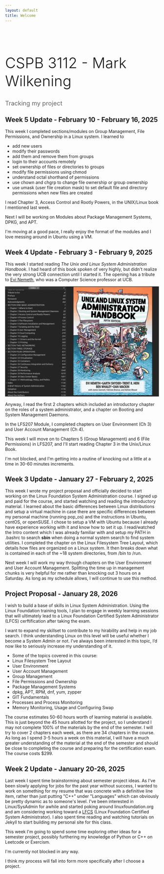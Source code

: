 ```yaml
---
layout: default
title: Welcome
---
```


<div style="text-align: left; margin-top: 100px;">
    <h1 style="font-size: 3rem; font-weight: 300;">CSPB 3112 - Mark Wilkening</h1>
    <p style="font-size: 1.25rem; color: #666;">Tracking my project</p>
</div>

## Week 5 Update - February 10 - February 16, 2025

This week I completed sections/modules on Group Management, File Permissions, and Ownership in a Linux system. I learned to 
* add new users
* modify their passwords 
* add them and remove them from groups 
* login to their accounts remotely
* set ownership of files or directories to groups
* modify file permissions using chmod
* understand octal shorthand of permissions
* use chown and chgrp to change file ownership or group ownership
* use umask (user file creation mask) to set default file and directory permissions when new files are created

I read Chapter 3, Access Control and Rootly Powers, in the UNIX/Linux book I mentioned last week. 

Next I will be working on Modules about Package Management Systems, DPKG, and APT.

I'm moving at a good pace, I really enjoy the format of the modules and I love messing around in Ubuntu using a VM.


## Week 4 Update - February 3 - February 9, 2025

This week I started reading _The Unix and Linux System Administration Handbook_. I had heard of this book spoken of very highly, but didn't realize the very strong UCB connection until I started it. The opening has a tribute to [Evi Nemeth](https://en.wikipedia.org/wiki/Evi_Nemeth), who was a Computer Science professor at UCB.

![](images/SysAdminBook.jpeg)

Anyway, I read the first 2 chapters which included an introductory chapter on the roles of a system administrator, and a chapter on Booting and System Management Daemons. 

In the LFS207 Module, I completed chapters on User Environment (Ch 3) and User Account Management (Ch 4).

This week I will move on to Chapters 5 (Group Management) and 6 (File Permissions) in LFS207, and I'll start reading Chapter 3 in the Unix/Linux Book.

I'm not blocked, and I'm getting into a routine of knocking out a little at a time in 30-60 minutes increments.


## Week 3 Update - January 27 - February 2, 2025

This week I wrote my project proposal and officially decided to start working on the Linux Foundation System Administration course. I signed up and paid for the course, and started watching and reading the introductory material. I learned about the basic differences between Linux distributions and setup a virtual machine in case there are specific differences between my personal machine (running pop_os) and the instructions in Ubuntu, centOS, or openSUSE. I chose to setup a VM with Ubuntu because I already have experience working with it and know how to set it up. I read/watched the Intro content which I was already familiar with and setup my PATH in .bashrc to search **sbin** when doing a normal system search to find system utilities. I completed the chapter on the Linux Filesystem Tree Layout, which details how files are organized on a Linux system. It then breaks down what is contained in each of the ~18 system directories, from /bin to /run. 

Next week I will work my way through chapters on the User Environment and User Account Management. Splitting the time up in management chunks is very helpful for me rather than knocking out 3 hours on a Saturday. As long as my schedule allows, I will continue to use this method.

## Project Proposal - January 28, 2026

I wish to build a base of skills in Linux System Administration. Using the Linux Foundation training tools, I plan to engage in weekly learning sessions that will ultimately lead to a Linux Foundation Certified System Administrator (LFCS) cerftification after taking the exam. 

I want to expand my skillset to contribute to my hirability and help in my job search. I think understanding Linux on this level will be useful whether I become a System Admin or not. I’ve always been interested in this topic, I’d now like to seriously increase my understanding of it.

* Some of the topics covered in this course:
* Linux Filesystem Tree Layout
* User Environment
* User Account Management
* Group Management
* File Permissions and Ownership
* Package Management Systems
* dpkg, APT, RPM, dnf, yum, zypper
* GIT Fundamentals
* Processes and Process Monitoring
* Memory Monitoring, Usage and Configuring Swap

The course estimates 50-60 hours worth of learning material is available. This is just beyond the 45 hours allotted for the project, so I understand I may not complete 100% of the materials by the end of the semester. I will try to cover 2 chapters each week, as there are 34 chapters in the course. As long as I spend 3-5 hours a week on this material, I will have a much greater understanding of the material at the end of the semester and should be close to completing the course and preparing for the certification exam. The course costs $299. 

## Week 2 Update - January 20-26, 2025

Last week I spent time brainstorming about semester project ideas. As I've been slowly applying for jobs for the past year without success, I wanted to work on something for my resume that was concrete with a definitive line item, rather than just putting "C++" under "Languages" which can obviously be pretty dynamic as to someone's level. I've been interested in Linux/SysAdmin for awhile and started poking around linuxfoundation.org and am considering working toward a [LFCS](https://training.linuxfoundation.org/training/linux-system-administration-essentials-lfs207/) (Linux Foundation Certified System Administrator). I also spent time reading and watching tutorials on Jekyll to start building my personal site for this class.

This week I'm going to spend some time exploring other ideas for a semester project, possibly furthering my knowledge of Python or C++ on Leetcode or Exercism.

I'm currently not blocked in any way.

I think my process will fall into form more specifically after I choose a project.
